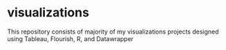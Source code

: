 # visualizations
This repository consists of majority of my visualizations projects designed using Tableau, Flourish, R, and Datawrapper

